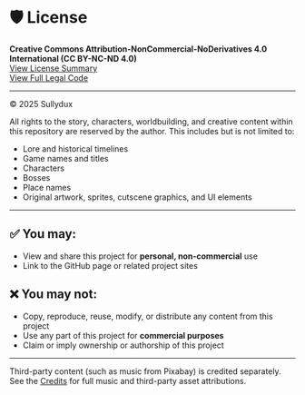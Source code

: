 # 🛡️ License

**Creative Commons Attribution-NonCommercial-NoDerivatives 4.0 International (CC BY-NC-ND 4.0)**  
[View License Summary](https://creativecommons.org/licenses/by-nc-nd/4.0/)  
[View Full Legal Code](https://creativecommons.org/licenses/by-nc-nd/4.0/legalcode)

---

© 2025 Sullydux

All rights to the story, characters, worldbuilding, and creative content within this repository are reserved by the author. This includes but is not limited to:

- Lore and historical timelines  
- Game names and titles  
- Characters  
- Bosses  
- Place names  
- Original artwork, sprites, cutscene graphics, and UI elements  

---

## ✅ You may:
- View and share this project for **personal, non-commercial** use  
- Link to the GitHub page or related project sites  

## ❌ You may not:
- Copy, reproduce, reuse, modify, or distribute any content from this project  
- Use any part of this project for **commercial purposes**  
- Claim or imply ownership or authorship of this project  

---

Third-party content (such as music from Pixabay) is credited separately.  
See the [Credits](./Credits.md) for full music and third-party asset attributions.